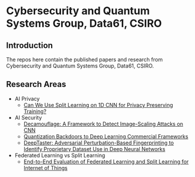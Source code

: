 # Cybersecurity and Quantum Systems Group, Data61, CSIRO

## Introduction 
The repos here contain the published papers and research from Cybersecurity and Quantum Systems Group, Data61, CSIRO.

## Research Areas

- AI Privacy
  - [Can We Use Split Learning on 1D CNN for Privacy Preserving Training?](https://github.com/cqs-data61/split-learning-1D)
- AI Security
  - [Decamouflage: A Framework to Detect Image-Scaling Attacks on CNN](https://github.com/cqs-data61/Decamouflage)
  - [Quantization Backdoors to Deep Learning Commercial Frameworks](https://github.com/cqs-data61/quantization-backdoor)
  - [DeepTaster: Adversarial Perturbation-Based Fingerprinting to Identify Proprietary Dataset Use in Deep Neural Networks](https://github.com/cqs-data61/DeepTaster)
- Federated Learning vs Split Learning
  - [End-to-End Evaluation of Federated Learning and Split Learning for Internet of Things](https://github.com/cqs-data61/Federated-Learning-and-Split-Learning-with-raspberry-pi) 